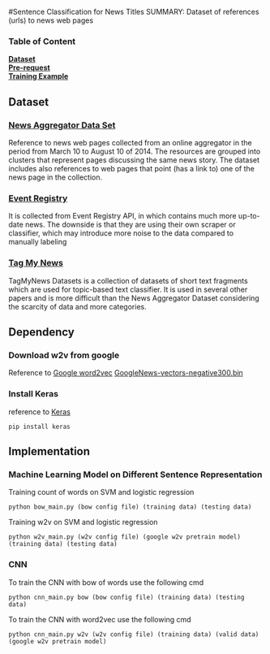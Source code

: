 #Sentence Classification for News Titles
SUMMARY: Dataset of references (urls) to news web pages

### Table of Content
**[Dataset](#dataset)**<br>
**[Pre-request](#dependency)**<br>
**[Training Example](#implementation)**<br>


## Dataset
### [News Aggregator Data Set](https://archive.ics.uci.edu/ml/datasets/News+Aggregator)
Reference to news web pages collected from an online aggregator in the period from March 10 to August 10 of 2014. The resources are grouped into clusters that represent pages discussing the same news story. The dataset includes also references to web pages that point (has a link to) one of the news page in the collection.

### [Event Registry](http://eventregistry.org/documentation?tab=searchArticles)
It is collected from Event Registry API, in which contains much more up-to-date news. The downside is that they are using their own scraper or classifier, which may introduce more noise to the data compared to manually labeling

### [Tag My News](http://acube.di.unipi.it/tmn-dataset/)
TagMyNews Datasets is a collection of datasets of short text fragments which are used for topic-based text classifier. It is used in several other papers and is more difficult than the News Aggregator Dataset considering the scarcity of data and more categories.

## Dependency
### Download w2v from google
Reference to [Google word2vec](https://code.google.com/archive/p/word2vec/)
[GoogleNews-vectors-negative300.bin](https://drive.google.com/file/d/0B7XkCwpI5KDYNlNUTTlSS21pQmM/edit)

### Install Keras
reference to [Keras](https://keras.io/)
```
pip install keras
```


## Implementation
### Machine Learning Model on Different Sentence Representation
Training count of words on SVM and logistic regression
```
python bow_main.py (bow config file) (training data) (testing data)
```
Training w2v on SVM and logistic regression
```
python w2v_main.py (w2v config file) (google w2v pretrain model) (training data) (testing data)
```

### CNN
To train the CNN with bow of words use the following cmd
```
python cnn_main.py bow (bow config file) (training data) (testing data)
```
To train the CNN with word2vec use the following cmd
```
python cnn_main.py w2v (w2v config file) (training data) (valid data) (google w2v pretrain model)
```
